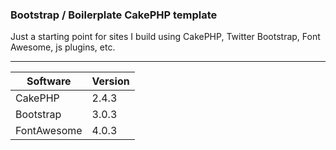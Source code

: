### Bootstrap / Boilerplate CakePHP template

Just a starting point for sites I build using CakePHP, Twitter Bootstrap, Font Awesome, js plugins, etc.

--------------------------

| Software		| Version |
| --------------| ------- |
| CakePHP		| 2.4.3   |
| Bootstrap		| 3.0.3   |
| FontAwesome	| 4.0.3   |